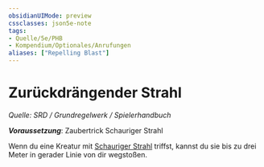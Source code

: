 ```yaml
---
obsidianUIMode: preview
cssclasses: json5e-note
tags:
- Quelle/5e/PHB
- Kompendium/Optionales/Anrufungen
aliases: ["Repelling Blast"]
---
```

# Zurückdrängender Strahl
*Quelle: SRD / Grundregelwerk / Spielerhandbuch*  

***Voraussetzung***: Zaubertrick Schauriger Strahl

Wenn du eine Kreatur mit [Schauriger Strahl](Schauriger%20Strahl.md) triffst, kannst du sie bis zu drei Meter in gerader Linie von dir wegstoßen.